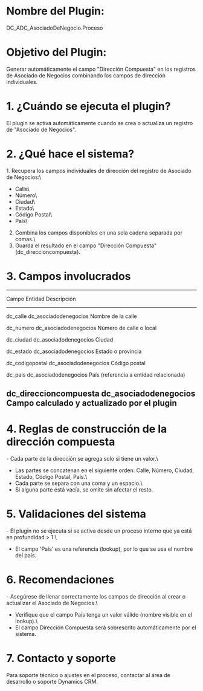 # Nombre del Plugin:

DC_ADC_AsociadoDeNegocio.Proceso

# Objetivo del Plugin:

Generar automáticamente el campo \"Dirección Compuesta\" en los
registros de Asociado de Negocios combinando los campos de dirección
individuales.

# 1. ¿Cuándo se ejecuta el plugin?

El plugin se activa automáticamente cuando se crea o actualiza un
registro de \"Asociado de Negocios\".

# 2. ¿Qué hace el sistema?

1\. Recupera los campos individuales de dirección del registro de
Asociado de Negocios:\
- Calle\
- Número\
- Ciudad\
- Estado\
- Código Postal\
- País\
2. Combina los campos disponibles en una sola cadena separada por
comas.\
3. Guarda el resultado en el campo \"Dirección Compuesta\"
(dc_direccioncompuesta).

# 3. Campos involucrados

  -----------------------------------------------------------------------
  Campo                   Entidad                 Descripción
  ----------------------- ----------------------- -----------------------
  dc_calle                dc_asociadodenegocios   Nombre de la calle

  dc_numero               dc_asociadodenegocios   Número de calle o local

  dc_ciudad               dc_asociadodenegocios   Ciudad

  dc_estado               dc_asociadodenegocios   Estado o provincia

  dc_codigopostal         dc_asociadodenegocios   Código postal

  dc_pais                 dc_asociadodenegocios   País (referencia a
                                                  entidad relacionada)

  dc_direccioncompuesta   dc_asociadodenegocios   Campo calculado y
                                                  actualizado por el
                                                  plugin
  -----------------------------------------------------------------------

# 4. Reglas de construcción de la dirección compuesta

\- Cada parte de la dirección se agrega solo si tiene un valor.\
- Las partes se concatenan en el siguiente orden: Calle, Número, Ciudad,
Estado, Código Postal, País.\
- Cada parte se separa con una coma y un espacio.\
- Si alguna parte está vacía, se omite sin afectar el resto.

# 5. Validaciones del sistema

\- El plugin no se ejecuta si se activa desde un proceso interno que ya
está en profundidad \> 1.\
- El campo \'País\' es una referencia (lookup), por lo que se usa el
nombre del país.

# 6. Recomendaciones

\- Asegúrese de llenar correctamente los campos de dirección al crear o
actualizar el Asociado de Negocios.\
- Verifique que el campo País tenga un valor válido (nombre visible en
el lookup).\
- El campo Dirección Compuesta será sobrescrito automáticamente por el
sistema.

# 7. Contacto y soporte

Para soporte técnico o ajustes en el proceso, contactar al área de
desarrollo o soporte Dynamics CRM.
